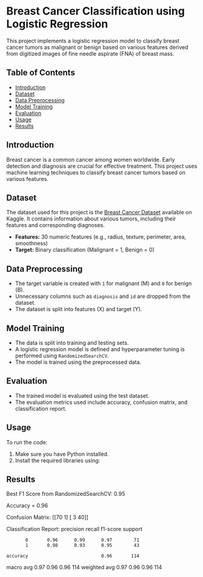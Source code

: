 # Breast Cancer Classification using Logistic Regression

This project implements a logistic regression model to classify breast cancer tumors as malignant or benign based on various features derived from digitized images of fine needle aspirate (FNA) of breast mass.

## Table of Contents

- [Introduction](#introduction)
- [Dataset](#dataset)
- [Data Preprocessing](#data-preprocessing)
- [Model Training](#model-training)
- [Evaluation](#evaluation)
- [Usage](#usage)
- [Results](#results)


## Introduction

Breast cancer is a common cancer among women worldwide. Early detection and diagnosis are crucial for effective treatment. This project uses machine learning techniques to classify breast cancer tumors based on various features.

## Dataset

The dataset used for this project is the [Breast Cancer Dataset](https://www.kaggle.com/datasets/nancyalaswad90/breast-cancer-dataset/data) available on Kaggle. It contains information about various tumors, including their features and corresponding diagnoses.

- **Features:** 30 numeric features (e.g., radius, texture, perimeter, area, smoothness)
- **Target:** Binary classification (Malignant = 1, Benign = 0)

## Data Preprocessing

- The target variable is created with `1` for malignant (M) and `0` for benign (B).
- Unnecessary columns such as `diagnosis` and `id` are dropped from the dataset.
- The dataset is split into features (X) and target (Y).

## Model Training

- The data is split into training and testing sets.
- A logistic regression model is defined and hyperparameter tuning is performed using `RandomizedSearchCV`.
- The model is trained using the preprocessed data.

## Evaluation

- The trained model is evaluated using the test dataset.
- The evaluation metrics used include accuracy, confusion matrix, and classification report.

## Usage

To run the code:

1. Make sure you have Python installed.
2. Install the required libraries using:

## Results

Best F1 Score from RandomizedSearchCV: 0.95

Accuracy = 0.96

Confusion Matrix:
[[70  1]
 [ 3 40]]
 
Classification Report:
              precision    recall  f1-score   support

           0       0.96      0.99      0.97        71
           1       0.98      0.93      0.95        43

    accuracy                           0.96       114
   macro avg       0.97      0.96      0.96       114
weighted avg       0.97      0.96      0.96       114
